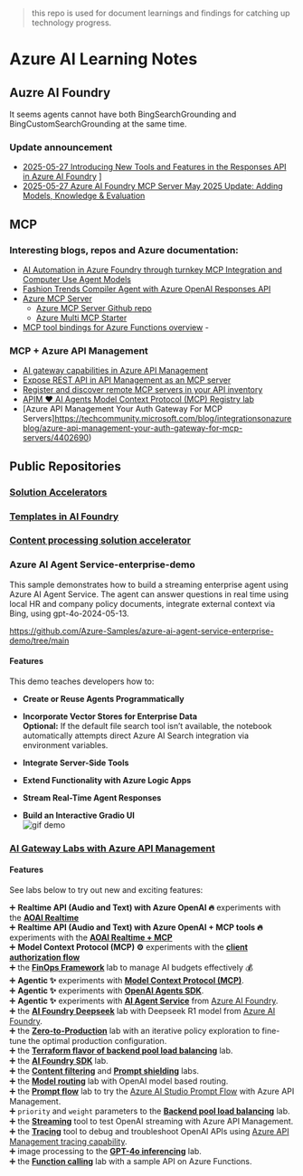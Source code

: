 > this repo is used for document learnings and findings for catching up technology progress.

# Azure AI Learning Notes
## Auzre AI Foundry 

It seems agents cannot have both BingSearchGrounding and BingCustomSearchGrounding at the same time.

### Update announcement 
- [2025-05-27 Introducing New Tools and Features in the Responses API in Azure AI Foundry](https://devblogs.microsoft.com/foundry/introducing-new-tools-and-features-in-the-responses-api-in-azure-ai-foundry/)
]
- [2025-05-27 Azure AI Foundry MCP Server May 2025 Update: Adding Models, Knowledge & Evaluation](https://devblogs.microsoft.com/foundry/azure-ai-foundry-mcp-server-may-2025/)


## MCP
### Interesting blogs, repos and Azure documentation:
- [AI Automation in Azure Foundry through turnkey MCP Integration and Computer Use Agent Models](https://techcommunity.microsoft.com/blog/azure-ai-services-blog/ai-automation-in-azure-foundry-through-turnkey-mcp-integration-and-computer-use-/4424098)
- [Fashion Trends Compiler Agent with Azure OpenAI Responses API](https://github.com/MSFT-Innovation-Hub-India/CUA-Trends-Compiler)
- [Azure MCP Server](https://learn.microsoft.com/en-us/azure/developer/azure-mcp-server/overview)
  - [Azure MCP Server Github repo](https://github.com/Azure/azure-mcp)
  - [Azure Multi MCP Starter](https://github.com/delynchoong/azure-openai-agent-multi-mcp-starter)
- [MCP tool bindings for Azure Functions overview](https://learn.microsoft.com/en-us/azure/azure-functions/functions-bindings-mcp?pivots=programming-language-python)
-[]()

### MCP + Azure API Management
- [AI gateway capabilities in Azure API Management](https://learn.microsoft.com/en-us/azure/api-management/genai-gateway-capabilities)
- [Expose REST API in API Management as an MCP server](https://learn.microsoft.com/en-us/azure/api-management/export-rest-mcp-server)
- [Register and discover remote MCP servers in your API inventory](https://learn.microsoft.com/en-us/azure/api-center/register-discover-mcp-server)
- [APIM ❤️ AI Agents
Model Context Protocol (MCP) Registry lab](https://github.com/Azure-Samples/AI-Gateway/blob/main/labs/mcp-registry-apic/mcp-registry-apic.ipynb)
- [Azure API Management Your Auth Gateway For MCP Servers]https://techcommunity.microsoft.com/blog/integrationsonazureblog/azure-api-management-your-auth-gateway-for-mcp-servers/4402690)
## Public Repositories

### [Solution Accelerators](https://github.com/microsoft/solution-accelerators)
### [Templates in AI Foundry](https://ai.azure.com/code)
### [Content processing solution accelerator](https://github.com/microsoft/content-processing-solution-accelerator/tree/main)
### Azure AI Agent Service-enterprise-demo

This sample demonstrates how to build a streaming enterprise agent using Azure AI Agent Service. The agent can answer questions in real time using local HR and company policy documents, integrate external context via Bing, using gpt-4o-2024-05-13.

https://github.com/Azure-Samples/azure-ai-agent-service-enterprise-demo/tree/main

#### Features

This demo teaches developers how to:
- **Create or Reuse Agents Programmatically**  

- **Incorporate Vector Stores for Enterprise Data**  
  **Optional:** If the default file search tool isn’t available, the notebook automatically attempts direct Azure AI Search integration via environment variables.

- **Integrate Server-Side Tools**  

- **Extend Functionality with Azure Logic Apps**  

- **Stream Real-Time Agent Responses**  

- **Build an Interactive Gradio UI**  
![gif demo](https://github.com/Azure-Samples/azure-ai-agent-service-enterprise-demo/blob/main/assets/demo-short-3-2.gif?raw=true)

### [AI Gateway Labs with Azure API Management](https://github.com/Azure-Samples/AI-Gateway/tree/main)
#### Features
See labs below to try out new and exciting features:
 
➕ **Realtime API (Audio and Text) with Azure OpenAI 🔥** experiments with the [**AOAI Realtime**](labs/realtime-audio/realtime-audio.ipynb)  
➕ **Realtime API (Audio and Text) with Azure OpenAI + MCP tools 🔥** experiments with the [**AOAI Realtime + MCP**](labs/realtime-mcp-agents/realtime-mcp-agents.ipynb)  
➕ **Model Context Protocol (MCP) ⚙️** experiments with the [**client authorization flow**](labs/mcp-client-authorization/mcp-client-authorization.ipynb)  
➕ the [**FinOps Framework**](labs/finops-framework/finops-framework.ipynb) lab to manage AI budgets effectively 💰  
➕ **Agentic ✨** experiments with [**Model Context Protocol (MCP)**](labs/model-context-protocol/model-context-protocol.ipynb).  
➕ **Agentic ✨** experiments with [**OpenAI Agents SDK**](labs/openai-agents/openai-agents.ipynb).  
➕ **Agentic ✨** experiments with [**AI Agent Service**](labs/ai-agent-service/ai-agent-service.ipynb) from [Azure AI Foundry](https://azure.microsoft.com/en-us/products/ai-foundry).  
➕ the [**AI Foundry Deepseek**](labs/ai-foundry-deepseek/ai-foundry-deepseek.ipynb) lab with Deepseek R1 model from [Azure AI Foundry](https://azure.microsoft.com/en-us/products/ai-foundry).  
➕ the [**Zero-to-Production**](labs/zero-to-production/zero-to-production.ipynb) lab with an iterative policy exploration to fine-tune the optimal production configuration.  
➕ the [**Terraform flavor  of backend pool load balancing**](labs/backend-pool-load-balancing-tf/backend-pool-load-balancing-tf.ipynb) lab.  
➕ the [**AI Foundry SDK**](labs/ai-foundry-sdk/ai-foundry-sdk.ipynb) lab.  
➕ the [**Content filtering**](labs/content-filtering/content-filtering.ipynb) and [**Prompt shielding**](labs/content-filtering/prompt-shielding.ipynb) labs.  
➕ the [**Model routing**](labs/model-routing/model-routing.ipynb) lab with OpenAI model based routing.  
➕ the [**Prompt flow**](labs/prompt-flow/prompt-flow.ipynb) lab to try the [Azure AI Studio Prompt Flow](https://learn.microsoft.com/azure/ai-studio/how-to/prompt-flow) with Azure API Management.  
➕ `priority` and `weight` parameters to the [**Backend pool load balancing**](labs/backend-pool-load-balancing/backend-pool-load-balancing.ipynb) lab.  
➕ the [**Streaming**](streaming.ipynb) tool to test OpenAI streaming with Azure API Management.  
➕ the [**Tracing**](tools/tracing.ipynb) tool to debug and troubleshoot OpenAI APIs using [Azure API Management tracing capability](https://learn.microsoft.com/azure/api-management/api-management-howto-api-inspector).  
➕ image processing to the [**GPT-4o inferencing**](labs/GPT-4o-inferencing/GPT-4o-inferencing.ipynb) lab.  
➕ the [**Function calling**](labs/function-calling/function-calling.ipynb) lab with a sample API on Azure Functions.